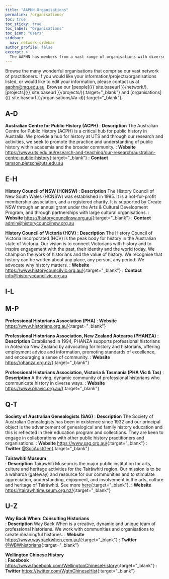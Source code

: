 ```yaml
---
title: "AAPHN Organisations"
permalink: /organisations/
toc: true
toc_sticky: true
toc_label: "Organisations"
toc_icon: "users"
sidebar:
  nav: network-sidebar
author_profile: false
excerpt: >
  The AAPHN has members from a vast range of organisations with diverse goals, missions and areas of focus. Read about them here.
---
```

Browse the many wonderful organisations that comprise our vast network of practitioners. If you would like your information/projects/organisations listed, or would like to edit your information, please contact us at <aaphn@mq.edu.au>. Browse our [people]({{ site.baseurl }}/network/), [projects]({{ site.baseurl }}/projects/){:target="_blank"} and [organisations]({{ site.baseurl }}/organisations/#a-d){:target="_blank"}.


## A-D

**Australian Centre for Public History (ACPH)**
: **Description** The Australian Centre for Public History (ACPH) is a critical hub for public history in Australia. We provide a hub for history at UTS and through our research and activities, we seek to promote the practice and understanding of public history within academia and the broader community.
: **Website** <https://www.uts.edu.au/research-and-teaching/our-research/australian-centre-public-history>{:target="_blank"}
: **Contact** <tamson.pietsch@uts.edu.au>

## E-H
**History Council of NSW (HCNSW)**
: **Description** The History Council of New South Wales (HCNSW) was established in 1995.  It is a not-for-profit membership association, and a registered charity.  It is supported by Create NSW through an annual grant under the Arts & Cultural Development Program, and through partnerships with large cultural organisations.
: **Website** <https://historycouncilnsw.org.au/>{:target="_blank"}
: **Contact** <admin@historycouncilnsw.org.au>

**History Council of Victoria (HCV)**
: **Description** The History Council of Victoria Incorporated (HCV) is the peak body for history in the Australian state of Victoria. Our vision is to connect Victorians with history and to inspire engagement with the past, their identity and the world today. We champion the work of historians and the value of history. We recognise that history can be written about any place, any person, any period. We advocate why history matters.
: **Website** <https://www.historycouncilvic.org.au/>{:target="_blank"}
: **Contact** <info@historycouncilvic.org.au>

## I-L
## M-P
**Professional Historians Association (PHA)**
: **Website** <https://www.historians.org.au/>{:target="_blank"}

**Professional Historians Association, New Zealand Aotearoa (PHANZA)**
: **Description** Established in 1994, PHANZA supports professional historians in Aotearoa New Zealand by advocating for history and historians, offering employment advice and information, promoting standards of excellence, and encouraging a sense of community.
: **Website** <https://phanza.org.nz/>{:target="_blank"}

**Professional Historians Association, Victoria & Tasmania (PHA Vic & Tas)**
: **Description** A thriving, dynamic community of professional historians who communicate history in diverse ways.
: **Website** <https://www.phavic.org.au/>{:target="_blank"}

## Q-T
**Society of Australian Genealogists (SAG)**
: **Description** The Society of Australian Genealogists has been in existence since 1932 and our principal object is the advancement of genealogical and family history education and this is reflected in their education program and collections. They are keen to engage in collaborations with other public history practitioners and organisations.
: **Website** <https://www.sag.org.au/>{:target="_blank"}
: **Twitter** [@SocAustGen](https://twitter.com/SocAustGen){:target="_blank"}

**Tairawhiti Museum**<br />
: **Description** Tairāwhiti Museum is the major public institution for arts, culture and heritage activities for the Tairāwhiti region. Our mission is to be a waharoa (gateway) and resource for our communities and to stimulate appreciation, understanding, enjoyment, and involvement in the arts, culture and heritage of Tairāwhiti. See more [here](https://tairawhitimuseum.org.nz/about-us/){:target="_blank"}.
: **Website** <https://tairawhitimuseum.org.nz/>{:target="_blank"}

## U-Z
**Way Back When: Consulting Historians** <br />
: **Description** Way Back When is a creative, dynamic and unique team of professional historians. We work with communities and organisations to create meaningful histories.
: **Website** <https://www.waybackwhen.com.au/>{:target="_blank"}
: **Twitter** [@WBWhistorians](https://twitter.com/wbwhistorians?lang=en){:target="_blank"}

**Wellington Chinese History**<br />
: **Facebook** <https://www.facebook.com/WellingtonChineseHistory>{:target="_blank"}
: **Twitter** <https://twitter.com/WgtnChineseHist>{:target="_blank"}
